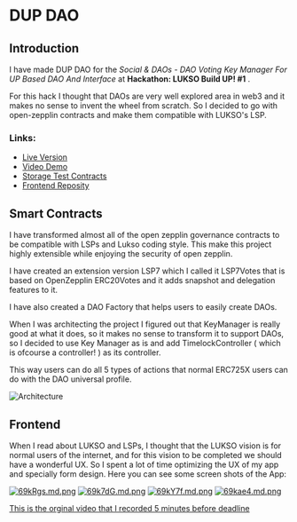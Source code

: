 # DUP DAO

## Introduction

I have made DUP DAO for the _Social & DAOs - DAO Voting Key Manager For UP Based DAO And Interface_ at **Hackathon: LUKSO Build UP! #1** .

For this hack I thought that DAOs are very well explored area in web3 and it makes no sense to invent the wheel from scratch. So I decided to go with open-zepplin contracts and make them compatible with LUKSO's LSP.

### Links:

- [Live Version](http://dupdao.com/)
- [Video Demo](http://dupdao.com/)
- [Storage Test Contracts](https://www.dupdao.com/storage)
- [Frontend Reposity](https://github.com/Ajand/DUP-client)

## Smart Contracts

I have transformed almost all of the open zepplin governance contracts to be compatible with LSPs and Lukso coding style. This make this project highly extensible while enjoying the security of open zepplin.

I have created an extension version LSP7 which I called it LSP7Votes that is based on OpenZepplin ERC20Votes and it adds snapshot and delegation features to it.

I have also created a DAO Factory that helps users to easily create DAOs.

When I was architecting the project I figured out that KeyManager is really good at what it does, so it makes no sense to transform it to support DAOs, so I decided to use Key Manager as is and add TimelockController ( which is ofcourse a controller! ) as its controller.

This way users can do all 5 types of actions that normal ERC725X users can do with the DAO universal profile.

![Architecture](https://iili.io/69GQyX.png)

## Frontend

When I read about LUKSO and LSPs, I thought that the LUKSO vision is for normal users of the internet, and for this vision to be completed we should have a wonderful UX. So I spent a lot of time optimizing the UX of my app and specially form design.
Here you can see some screen shots of the App:

<a href="https://freeimage.host/i/69kRgs"><img src="https://iili.io/69kRgs.md.png" alt="69kRgs.md.png" border="0"></a>
<a href="https://freeimage.host/i/69k7dG"><img src="https://iili.io/69k7dG.md.png" alt="69k7dG.md.png" border="0"></a>
<a href="https://freeimage.host/i/69kY7f"><img src="https://iili.io/69kY7f.md.png" alt="69kY7f.md.png" border="0"></a>
<a href="https://freeimage.host/i/69kae4"><img src="https://iili.io/69kae4.md.png" alt="69kae4.md.png" border="0"></a>

[This is the orginal video that I recorded 5 minutes before deadline](https://www.youtube.com/watch?v=_HufYMsxhdM)
